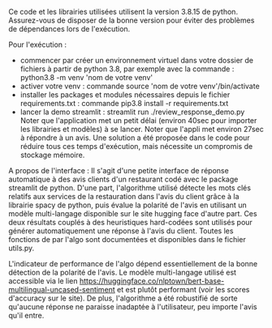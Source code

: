 Ce code et les librairies utilisées utilisent la version 3.8.15 de python.
Assurez-vous de disposer de la bonne version pour éviter des problèmes de dépendances lors de l'exécution.

Pour l'exécution : 
- commencer par créer un environnement virtuel dans votre dossier de fichiers à partir de python 3.8, par exemple avec la commande : python3.8 -m venv 'nom de votre venv'
- activer votre venv : commande source 'nom de votre venv'/bin/activate
- installer les packages et modules nécessaires depuis le fichier requirements.txt : commande pip3.8 install -r requirements.txt
- lancer la demo streamlit : streamlit run ./review_response_demo.py
Noter que l'application met un petit délai (environ 40sec pour importer les librairies et modèles) à se lancer.
Noter que l'appli met environ 27sec à répondre à un avis.
Une solution a été proposée dans le code pour réduire tous ces temps d'exécution, mais nécessite un compromis de stockage mémoire.

A propos de l'interface :
Il s'agit d'une petite interface de réponse automatique à des avis clients d'un restaurant codé avec le package streamlit de python.
D'une part, l'algorithme utilisé détecte les mots clés relatifs aux services de la restauration dans l'avis du client grâce à la librairie spacy de python, puis évalue la polarité de l'avis en utilisant un modèle multi-langage disponible sur le site hugging face d'autre part. 
Ces deux résultats couplés à des heuristiques hard-codées sont utilisés pour générer automatiquement une réponse à l'avis du client.
Toutes les fonctions de par l'algo sont documentées et disponibles dans le fichier utils.py.

L'indicateur de performance de l'algo dépend essentiellement de la bonne détection de la polarité de l'avis. Le modèle multi-langage utilisé est accessible via le lien https://huggingface.co/nlptown/bert-base-multilingual-uncased-sentiment et est plutôt performant (voir les scores d'accuracy sur le site). De plus, l'algorithme a été robustifié de sorte qu'aucune réponse ne paraisse inadaptée à l'utilisateur, peu importe l'avis qu'il entre.
